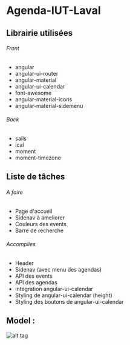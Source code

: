 # Agenda-IUT-Laval

## Librairie utilisées
###### Front
- angular
- angular-ui-router
- angular-material
- angular-ui-calendar
- font-awesome
- angular-material-icons
- angular-material-sidemenu

###### Back
- sails
- ical
- moment
- moment-timezone

## Liste de tâches
###### A faire
- Page d'accueil
- Sidenav à ameliorer
- Couleurs des events
- Barre de recherche

###### Accomplies
- Header
- Sidenav (avec menu des agendas)
- API des events
- API des agendas
- integration angular-ui-calendar
- Styling de angular-ui-calendar (height)
- Styling des boutons de angular-ui-calendar

## Model :
![alt tag](http://i.imgur.com/okLfnLp.png)
